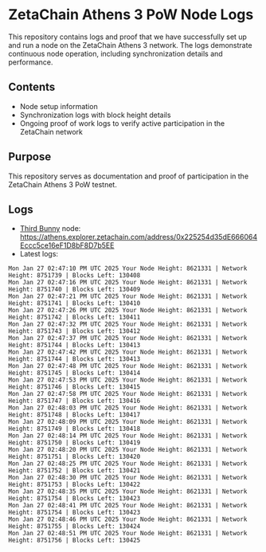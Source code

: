 # ZetaChain Athens 3 PoW Node Logs
This repository contains logs and proof that we have successfully set up and run a node on the ZetaChain Athens 3 network. The logs demonstrate continuous node operation, including synchronization details and performance.

## Contents
- Node setup information
- Synchronization logs with block height details
- Ongoing proof of work logs to verify active participation in the ZetaChain network

## Purpose
This repository serves as documentation and proof of participation in the ZetaChain Athens 3 PoW testnet.

## Logs

- [Third Bunny](https://thirdbunny.xyz/) node: https://athens.explorer.zetachain.com/address/0x225254d35dE666064Eccc5ce16eF1D8bF8D7b5EE
- Latest logs:
```
Mon Jan 27 02:47:10 PM UTC 2025 Your Node Height: 8621331 | Network Height: 8751739 | Blocks Left: 130408
Mon Jan 27 02:47:16 PM UTC 2025 Your Node Height: 8621331 | Network Height: 8751740 | Blocks Left: 130409
Mon Jan 27 02:47:21 PM UTC 2025 Your Node Height: 8621331 | Network Height: 8751741 | Blocks Left: 130410
Mon Jan 27 02:47:26 PM UTC 2025 Your Node Height: 8621331 | Network Height: 8751742 | Blocks Left: 130411
Mon Jan 27 02:47:32 PM UTC 2025 Your Node Height: 8621331 | Network Height: 8751743 | Blocks Left: 130412
Mon Jan 27 02:47:37 PM UTC 2025 Your Node Height: 8621331 | Network Height: 8751744 | Blocks Left: 130413
Mon Jan 27 02:47:42 PM UTC 2025 Your Node Height: 8621331 | Network Height: 8751744 | Blocks Left: 130413
Mon Jan 27 02:47:48 PM UTC 2025 Your Node Height: 8621331 | Network Height: 8751745 | Blocks Left: 130414
Mon Jan 27 02:47:53 PM UTC 2025 Your Node Height: 8621331 | Network Height: 8751746 | Blocks Left: 130415
Mon Jan 27 02:47:58 PM UTC 2025 Your Node Height: 8621331 | Network Height: 8751747 | Blocks Left: 130416
Mon Jan 27 02:48:03 PM UTC 2025 Your Node Height: 8621331 | Network Height: 8751748 | Blocks Left: 130417
Mon Jan 27 02:48:09 PM UTC 2025 Your Node Height: 8621331 | Network Height: 8751749 | Blocks Left: 130418
Mon Jan 27 02:48:14 PM UTC 2025 Your Node Height: 8621331 | Network Height: 8751750 | Blocks Left: 130419
Mon Jan 27 02:48:20 PM UTC 2025 Your Node Height: 8621331 | Network Height: 8751751 | Blocks Left: 130420
Mon Jan 27 02:48:25 PM UTC 2025 Your Node Height: 8621331 | Network Height: 8751752 | Blocks Left: 130421
Mon Jan 27 02:48:30 PM UTC 2025 Your Node Height: 8621331 | Network Height: 8751753 | Blocks Left: 130422
Mon Jan 27 02:48:35 PM UTC 2025 Your Node Height: 8621331 | Network Height: 8751754 | Blocks Left: 130423
Mon Jan 27 02:48:41 PM UTC 2025 Your Node Height: 8621331 | Network Height: 8751754 | Blocks Left: 130423
Mon Jan 27 02:48:46 PM UTC 2025 Your Node Height: 8621331 | Network Height: 8751755 | Blocks Left: 130424
Mon Jan 27 02:48:51 PM UTC 2025 Your Node Height: 8621331 | Network Height: 8751756 | Blocks Left: 130425
```
